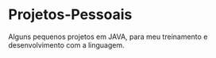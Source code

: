 # Projetos-Pessoais
Alguns pequenos projetos em JAVA, para meu treinamento e desenvolvimento com a linguagem.
